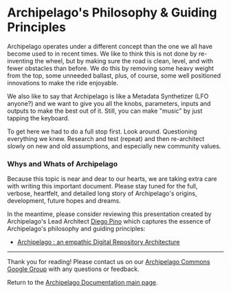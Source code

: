# Archipelago's Philosophy & Guiding Principles

Archipelago operates under a  different concept than the one we all have become used to in recent times. We like to think this is not done by re-inventing the wheel, but by making sure the road is clean, level, and with fewer obstacles than before. We do this by removing some heavy weight from the top, some unneeded ballast, plus, of course, some well positioned innovations to make the ride enjoyable.

We also like to say that Archipelago is like a Metadata Synthetizer (LFO anyone?) and we want to give you all the knobs, parameters, inputs and outputs to make the best out of it. Still, you can make "music" by just tapping the keyboard.

To get here we had to do a full stop first. Look around. Questioning everything we knew. Research and test (repeat) and then re-architect slowly on new and old assumptions, and especially new community values.

### Whys and Whats of Archipelago

Because this topic is near and dear to our hearts, we are taking extra care with writing this important document. Please stay tuned for the full, verbose, heartfelt, and detailed long story of Archipelago's origins, development, future hopes and dreams.

In the meantime, please consider reviewing this presentation created by Archipelago's Lead Architect [Diego Pino](https://github.com/DiegoPino) which captures the essence of Archipelago's philosophy and guiding principles:
- [Archipelago : an empathic Digital Repository Architecture](https://tinyurl.com/archipelago-brief-presentation)


___

Thank you for reading! Please contact us on our [Archipelago Commons Google Group](https://groups.google.com/forum/#!forum/archipelago-commons) with any questions or feedback.

Return to the [Archipelago Documentation main page](index.md).
